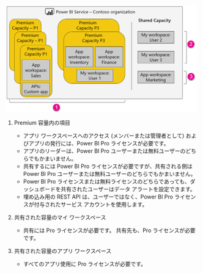 ![](media/powerbi-premium-illustration/premium-chart.png "Power BI Premium の図")

1. Premium 容量内の項目
   
   * アプリ ワークスペースへのアクセス (メンバーまたは管理者として) およびアプリの発行には、Power BI Pro ライセンスが必要です。
   * アプリのリーダーは、Power BI Pro ユーザーまたは無料ユーザーのどちらでもかまいません。
   * 共有するには Power BI Pro ライセンスが必要ですが、共有される側は Power BI Pro ユーザーまたは無料ユーザーのどちらでもかまいません。
   * Power BI Pro ライセンスまたは無料ライセンスのどちらであっても、ダッシュボードを共有されたユーザーはデータ アラートを設定できます。
   * 埋め込み用の REST API は、ユーザーではなく、Power BI Pro ライセンスが付与されたサービス アカウントを使用します。
2. 共有された容量のマイ ワークスペース
   
   * 共有には Pro ライセンスが必要です。 共有先も、Pro ライセンスが必要です。
3. 共有された容量のアプリ ワークスペース
   
   * すべてのアプリ使用に Pro ライセンスが必要です。

